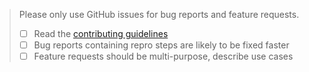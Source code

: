 > Please only use GitHub issues for bug reports and feature requests.
>
> -   [ ] Read the [contributing guidelines][contrib]
> -   [ ] Bug reports containing repro steps are likely to be fixed faster
> -   [ ] Feature requests should be multi-purpose, describe use cases

[contrib]: https://github.com/toofff/dragula/blob/master/.github/CONTRIBUTING.md
